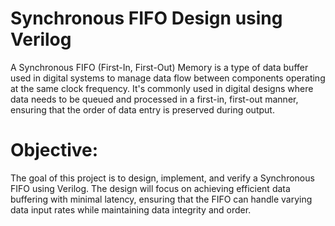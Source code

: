 # Synchronous FIFO Design using Verilog
A Synchronous FIFO (First-In, First-Out) Memory is a type of data buffer used in digital systems to manage data flow between components operating at the same clock frequency. It's commonly used in digital designs where data needs to be queued and processed in a first-in, first-out manner, ensuring that the order of data entry is preserved during output.

# Objective:
The goal of this project is to design, implement, and verify a Synchronous FIFO using Verilog. The design will focus on achieving efficient data buffering with minimal latency, ensuring that the FIFO can handle varying data input rates while maintaining data integrity and order.
